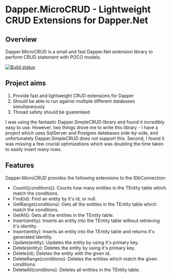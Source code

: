 Dapper.MicroCRUD - Lightweight CRUD Extensions for Dapper.Net
========================================
Overview
--------

Dapper.MicroCRUD is a small and fast Dapper.Net extension library to perform CRUD statement with POCO models.

[![Build status](https://ci.appveyor.com/api/projects/status/1jwpeo49kmmlv9jr/branch/master?svg=true)](https://ci.appveyor.com/project/berkeleybross/dapper-microcrud/branch/master)

Project aims
------------

1. Provide fast and lightweight CRUD extensions for Dapper
2. Should be able to run against multiple different databases simultaneously
3. Thread safety should be guarenteed

I was using the fantastic Dapper.SimpleCRUD library and found it incredibly easy to use. However, two things drove me to write this library - I have a project which uses SqlServer and Postgres databases side-by-side, and unfortunately Dapper.SimpleCRUD does not support this. Second, I found it was missing a few crucial optimizations which was doubling the time taken to easily insert many rows.

Features
--------

Dapper.MicroCRUD provides the following extensions to the IDbConnection:

- Count<TEntity>([conditions]): Counts how many entities in the TEntity table which match the conditions.
- Find(id): Find an entity by it's id, or null.
- GetRange<TEntity>(conditions): Gets all the entities in the TEntity table which match the conditions.
- GetAll<TEntity>(): Gets all the entities in the TEntity table.
- Insert(entity): Inserts an entity into the TEntity table without retrieving it's identity.
- Insert<TPrimaryKey>(entity): Inserts an entity into the TEntity table and returns it's generated identity.
- Update<TEntity>(entity): Updates the entity by using it's primary key.
- Delete<TEntity>(entity): Deletes the entity by using it's primary key.
- Delete<TEntity>(id): Deletes the entity with the given id.
- DeleteRange<TEntity>(conditions): Deletes the entities which match the given conditions.
- DeleteAll<TEntity>(conditions): Deletes all entities in the TEntity table.